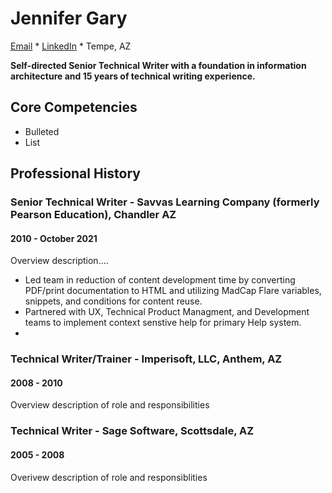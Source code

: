 # Jennifer Gary

[Email](mailto:jlgdoc23@gmail.com) * [LinkedIn](https://www.linkedin.com/in/jennifer-gary/) * Tempe, AZ

**Self-directed Senior Technical Writer with a foundation in information architecture and 15 years of technical writing experience.**

## Core Competencies

- Bulleted
- List

## Professional History
### Senior Technical Writer - Savvas Learning Company (formerly Pearson Education), Chandler AZ
#### 2010 - October 2021
Overview description....
- Led team in reduction of content development time by converting PDF/print documentation to HTML and utilizing MadCap Flare variables, snippets, and conditions for content reuse.
- Partnered with UX, Technical Product Managment, and Development teams to implement context senstive help for primary Help system.
- 

### Technical Writer/Trainer - Imperisoft, LLC, Anthem, AZ
#### 2008 - 2010
Overview description of role and responsibilities

### Technical Writer - Sage Software, Scottsdale, AZ
#### 2005 - 2008
Overivew description of role and responsiblities

